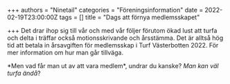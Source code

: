+++
authors = "Ninetail"
categories = "Föreningsinformation"
date = 2022-02-19T23:00:00Z
tags = []
title = "Dags att förnya medlemsskapet"

+++
Det drar ihop sig till vår och med vår följer förutom ökad lust att turfa och delta i träffar också motionsskrivande och årsstämma. Det är alltså hög tid att betala in årsavgiften för medlemsskap i Turf Västerbotten 2022. För mer information om hur man går tillväga.

\*Men vad får man ut av att vara medlem*, undrar du kanske? *Man kan väl turfa ändå*?